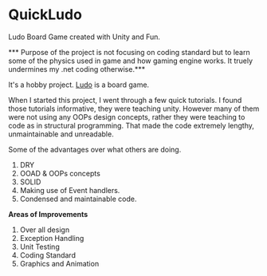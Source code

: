 

# QuickLudo
Ludo Board Game created with Unity and Fun.

*** Purpose of the project is not focusing on coding standard but to learn some of the physics used in game and how gaming engine works. It truely undermines my .net coding otherwise.***

It's a hobby project. [Ludo](https://en.wikipedia.org/wiki/Ludo_%28board_game%29) is a board game.

When I started this project, I went through a few quick tutorials.
I found those tutorials informative, they were teaching unity. However many of them were not using any OOPs design concepts, rather they were teaching to code as in structural programming. That made the code extremely lengthy, unmaintainable and unreadable. 

Some of the advantages over what others are doing. 
1. DRY
2. OOAD & OOPs concepts
3. SOLID 
4. Making use of Event handlers.
5. Condensed and maintainable code.



**Areas of Improvements**

 1. Over all design 
 2. Exception Handling 
 3. Unit Testing 
 4. Coding Standard
 5. Graphics and Animation
